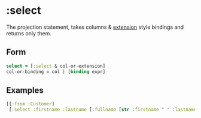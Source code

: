 # :select

The projection statement, takes columns & [extension](extend.md) style bindings and returns only them.

## Form 

```clojure 
select = [:select & col-or-extension]
col-or-binding = col | [binding expr]
```

## Examples

```clojure 
[[:from :Customer]
 [:select :firstname :lastname [:fullname [str :firstname " " :lastname]]]]
 ```